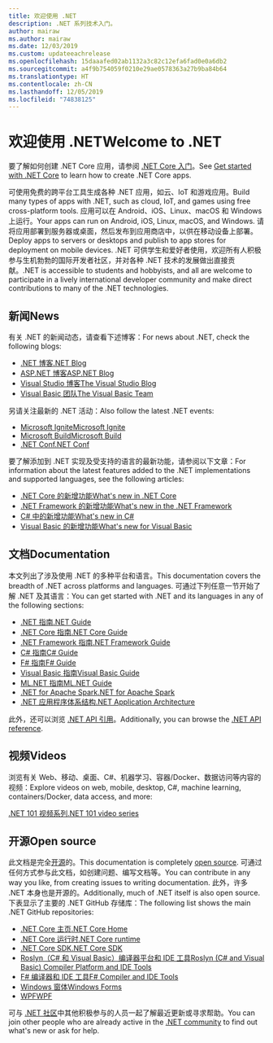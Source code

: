 ```yaml
---
title: 欢迎使用 .NET
description: .NET 系列技术入门。
author: mairaw
ms.author: mairaw
ms.date: 12/03/2019
ms.custom: updateeachrelease
ms.openlocfilehash: 15daaafed02ab1132a3c82c12efa6fad0e0a6db2
ms.sourcegitcommit: a4f9b754059f0210e29ae0578363a27b9ba84b64
ms.translationtype: HT
ms.contentlocale: zh-CN
ms.lasthandoff: 12/05/2019
ms.locfileid: "74838125"
---
```

# <a name="welcome-to-net"></a><span data-ttu-id="ffcf0-103">欢迎使用 .NET</span><span class="sxs-lookup"><span data-stu-id="ffcf0-103">Welcome to .NET</span></span>

<span data-ttu-id="ffcf0-104">要了解如何创建 .NET Core 应用，请参阅 [.NET Core 入门](core/get-started.md)。</span><span class="sxs-lookup"><span data-stu-id="ffcf0-104">See [Get started with .NET Core](core/get-started.md) to learn how to create .NET Core apps.</span></span>

<span data-ttu-id="ffcf0-105">可使用免费的跨平台工具生成各种 .NET 应用，如云、IoT 和游戏应用。</span><span class="sxs-lookup"><span data-stu-id="ffcf0-105">Build many types of apps with .NET, such as cloud, IoT, and games using free cross-platform tools.</span></span> <span data-ttu-id="ffcf0-106">应用可以在 Android、iOS、Linux、macOS 和 Windows 上运行。</span><span class="sxs-lookup"><span data-stu-id="ffcf0-106">Your apps can run on Android, iOS, Linux, macOS, and Windows.</span></span> <span data-ttu-id="ffcf0-107">请将应用部署到服务器或桌面，然后发布到应用商店中，以供在移动设备上部署。</span><span class="sxs-lookup"><span data-stu-id="ffcf0-107">Deploy apps to servers or desktops and publish to app stores for deployment on mobile devices.</span></span> <span data-ttu-id="ffcf0-108">.NET 可供学生和爱好者使用，欢迎所有人积极参与生机勃勃的国际开发者社区，并对各种 .NET 技术的发展做出直接贡献。</span><span class="sxs-lookup"><span data-stu-id="ffcf0-108">.NET is accessible to students and hobbyists, and all are welcome to participate in a lively international developer community and make direct contributions to many of the .NET technologies.</span></span>

## <a name="news"></a><span data-ttu-id="ffcf0-109">新闻</span><span class="sxs-lookup"><span data-stu-id="ffcf0-109">News</span></span>

<span data-ttu-id="ffcf0-110">有关 .NET 的新闻动态，请查看下述博客：</span><span class="sxs-lookup"><span data-stu-id="ffcf0-110">For news about .NET, check the following blogs:</span></span>

- [<span data-ttu-id="ffcf0-111">.NET 博客</span><span class="sxs-lookup"><span data-stu-id="ffcf0-111">.NET Blog</span></span>](https://devblogs.microsoft.com/dotnet/)
- [<span data-ttu-id="ffcf0-112">ASP.NET 博客</span><span class="sxs-lookup"><span data-stu-id="ffcf0-112">ASP.NET Blog</span></span>](https://devblogs.microsoft.com/aspnet/)
- [<span data-ttu-id="ffcf0-113">Visual Studio 博客</span><span class="sxs-lookup"><span data-stu-id="ffcf0-113">The Visual Studio Blog</span></span>](https://devblogs.microsoft.com/visualstudio/)
- [<span data-ttu-id="ffcf0-114">Visual Basic 团队</span><span class="sxs-lookup"><span data-stu-id="ffcf0-114">The Visual Basic Team</span></span>](https://devblogs.microsoft.com/vbteam/)

<span data-ttu-id="ffcf0-115">另请关注最新的 .NET 活动：</span><span class="sxs-lookup"><span data-stu-id="ffcf0-115">Also follow the latest .NET events:</span></span>

- [<span data-ttu-id="ffcf0-116">Microsoft Ignite</span><span class="sxs-lookup"><span data-stu-id="ffcf0-116">Microsoft Ignite</span></span>](https://www.microsoft.com/ignite)
- [<span data-ttu-id="ffcf0-117">Microsoft Build</span><span class="sxs-lookup"><span data-stu-id="ffcf0-117">Microsoft Build</span></span>](https://www.microsoft.com/build)
- [<span data-ttu-id="ffcf0-118">.NET Conf</span><span class="sxs-lookup"><span data-stu-id="ffcf0-118">.NET Conf</span></span>](https://www.dotnetconf.net/)

<span data-ttu-id="ffcf0-119">要了解添加到 .NET 实现及受支持的语言的最新功能，请参阅以下文章：</span><span class="sxs-lookup"><span data-stu-id="ffcf0-119">For information about the latest features added to the .NET implementations and supported languages, see the following articles:</span></span>

- [<span data-ttu-id="ffcf0-120">.NET Core 的新增功能</span><span class="sxs-lookup"><span data-stu-id="ffcf0-120">What's new in .NET Core</span></span>](core/whats-new/index.md)
- [<span data-ttu-id="ffcf0-121">.NET Framework 的新增功能</span><span class="sxs-lookup"><span data-stu-id="ffcf0-121">What's new in the .NET Framework</span></span>](framework/whats-new/index.md)
- [<span data-ttu-id="ffcf0-122">C# 中的新增功能</span><span class="sxs-lookup"><span data-stu-id="ffcf0-122">What's new in C#</span></span>](csharp/whats-new/index.md)
- [<span data-ttu-id="ffcf0-123">Visual Basic 的新增功能</span><span class="sxs-lookup"><span data-stu-id="ffcf0-123">What's new for Visual Basic</span></span>](visual-basic/getting-started/whats-new.md)

## <a name="documentation"></a><span data-ttu-id="ffcf0-124">文档</span><span class="sxs-lookup"><span data-stu-id="ffcf0-124">Documentation</span></span>

<span data-ttu-id="ffcf0-125">本文列出了涉及使用 .NET 的多种平台和语言。</span><span class="sxs-lookup"><span data-stu-id="ffcf0-125">This documentation covers the breadth of .NET across platforms and languages.</span></span> <span data-ttu-id="ffcf0-126">可通过下列任意一节开始了解 .NET 及其语言：</span><span class="sxs-lookup"><span data-stu-id="ffcf0-126">You can get started with .NET and its languages in any of the following sections:</span></span>

- [<span data-ttu-id="ffcf0-127">.NET 指南</span><span class="sxs-lookup"><span data-stu-id="ffcf0-127">.NET Guide</span></span>](standard/index.md)
- [<span data-ttu-id="ffcf0-128">.NET Core 指南</span><span class="sxs-lookup"><span data-stu-id="ffcf0-128">.NET Core Guide</span></span>](core/index.md)
- [<span data-ttu-id="ffcf0-129">.NET Framework 指南</span><span class="sxs-lookup"><span data-stu-id="ffcf0-129">.NET Framework Guide</span></span>](framework/index.md)
- [<span data-ttu-id="ffcf0-130">C# 指南</span><span class="sxs-lookup"><span data-stu-id="ffcf0-130">C# Guide</span></span>](csharp/index.yml)
- [<span data-ttu-id="ffcf0-131">F# 指南</span><span class="sxs-lookup"><span data-stu-id="ffcf0-131">F# Guide</span></span>](fsharp/index.yml)
- [<span data-ttu-id="ffcf0-132">Visual Basic 指南</span><span class="sxs-lookup"><span data-stu-id="ffcf0-132">Visual Basic Guide</span></span>](visual-basic/index.yml)
- [<span data-ttu-id="ffcf0-133">ML.NET 指南</span><span class="sxs-lookup"><span data-stu-id="ffcf0-133">ML.NET Guide</span></span>](machine-learning/index.yml)
- [<span data-ttu-id="ffcf0-134">.NET for Apache Spark</span><span class="sxs-lookup"><span data-stu-id="ffcf0-134">.NET for Apache Spark</span></span>](spark/index.yml)
- [<span data-ttu-id="ffcf0-135">.NET 应用程序体系结构</span><span class="sxs-lookup"><span data-stu-id="ffcf0-135">.NET Application Architecture</span></span>](architecture/index.yml)

<span data-ttu-id="ffcf0-136">此外，还可以浏览 [.NET API 引用](/dotnet/api)。</span><span class="sxs-lookup"><span data-stu-id="ffcf0-136">Additionally, you can browse the [.NET API reference](/dotnet/api).</span></span>

## <a name="videos"></a><span data-ttu-id="ffcf0-137">视频</span><span class="sxs-lookup"><span data-stu-id="ffcf0-137">Videos</span></span>

<span data-ttu-id="ffcf0-138">浏览有关 Web、移动、桌面、C#、机器学习、容器/Docker、数据访问等内容的视频：</span><span class="sxs-lookup"><span data-stu-id="ffcf0-138">Explore videos on web, mobile, desktop, C#, machine learning, containers/Docker, data access, and more:</span></span>

[<span data-ttu-id="ffcf0-139">.NET 101 视频系列</span><span class="sxs-lookup"><span data-stu-id="ffcf0-139">.NET 101 video series</span></span>](https://dotnet.microsoft.com/learn/videos)

## <a name="open-source"></a><span data-ttu-id="ffcf0-140">开源</span><span class="sxs-lookup"><span data-stu-id="ffcf0-140">Open source</span></span>

<span data-ttu-id="ffcf0-141">此文档是完全[开源](https://github.com/dotnet/docs)的。</span><span class="sxs-lookup"><span data-stu-id="ffcf0-141">This documentation is completely [open source](https://github.com/dotnet/docs).</span></span> <span data-ttu-id="ffcf0-142">可通过任何方式参与此文档，如创建问题、编写文档等。</span><span class="sxs-lookup"><span data-stu-id="ffcf0-142">You can contribute in any way you like, from creating issues to writing documentation.</span></span> <span data-ttu-id="ffcf0-143">此外，许多 .NET 本身也是开源的。</span><span class="sxs-lookup"><span data-stu-id="ffcf0-143">Additionally, much of .NET itself is also open source.</span></span> <span data-ttu-id="ffcf0-144">下表显示了主要的 .NET GitHub 存储库：</span><span class="sxs-lookup"><span data-stu-id="ffcf0-144">The following list shows the main .NET GitHub repositories:</span></span>

- [<span data-ttu-id="ffcf0-145">.NET Core 主页</span><span class="sxs-lookup"><span data-stu-id="ffcf0-145">.NET Core Home</span></span>](https://github.com/dotnet/core)
- [<span data-ttu-id="ffcf0-146">.NET Core 运行时</span><span class="sxs-lookup"><span data-stu-id="ffcf0-146">.NET Core runtime</span></span>](https://github.com/dotnet/runtime)
- [<span data-ttu-id="ffcf0-147">.NET Core SDK</span><span class="sxs-lookup"><span data-stu-id="ffcf0-147">.NET Core SDK</span></span>](https://github.com/dotnet/sdk)
- [<span data-ttu-id="ffcf0-148">Roslyn（C# 和 Visual Basic）编译器平台和 IDE 工具</span><span class="sxs-lookup"><span data-stu-id="ffcf0-148">Roslyn (C# and Visual Basic) Compiler Platform and IDE Tools</span></span>](https://github.com/dotnet/roslyn)
- [<span data-ttu-id="ffcf0-149">F# 编译器和 IDE 工具</span><span class="sxs-lookup"><span data-stu-id="ffcf0-149">F# Compiler and IDE Tools</span></span>](https://github.com/dotnet/fsharp)
- [<span data-ttu-id="ffcf0-150">Windows 窗体</span><span class="sxs-lookup"><span data-stu-id="ffcf0-150">Windows Forms</span></span>](https://github.com/dotnet/winforms)
- [<span data-ttu-id="ffcf0-151">WPF</span><span class="sxs-lookup"><span data-stu-id="ffcf0-151">WPF</span></span>](https://github.com/dotnet/wpf)

<span data-ttu-id="ffcf0-152">可与 [.NET 社区](https://dotnet.microsoft.com/platform/community)中其他积极参与的人员一起了解最近更新或寻求帮助。</span><span class="sxs-lookup"><span data-stu-id="ffcf0-152">You can join other people who are already active in the [.NET community](https://dotnet.microsoft.com/platform/community) to find out what's new or ask for help.</span></span>
